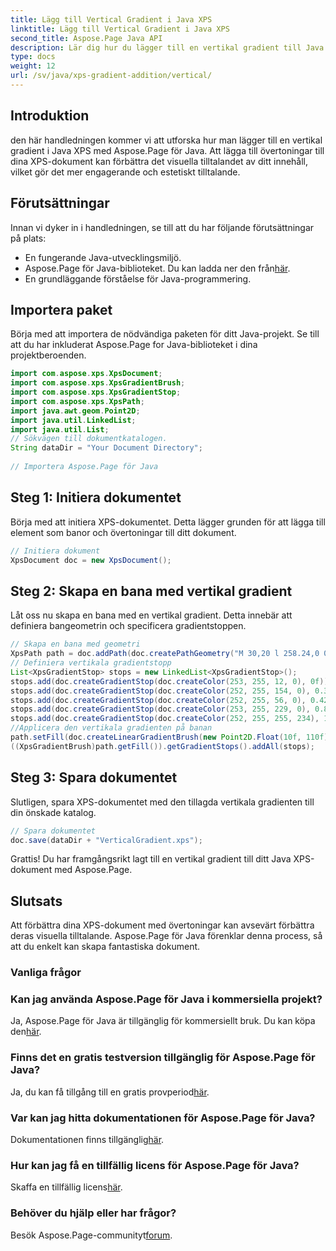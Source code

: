 ```yaml
---
title: Lägg till Vertical Gradient i Java XPS
linktitle: Lägg till Vertical Gradient i Java XPS
second_title: Aspose.Page Java API
description: Lär dig hur du lägger till en vertikal gradient till Java XPS-dokument med Aspose.Page. Förbättra visuella tilltal utan ansträngning. Steg-för-steg guide inuti.
type: docs
weight: 12
url: /sv/java/xps-gradient-addition/vertical/
---
```

## Introduktion
den här handledningen kommer vi att utforska hur man lägger till en vertikal gradient i Java XPS med Aspose.Page för Java. Att lägga till övertoningar till dina XPS-dokument kan förbättra det visuella tilltalandet av ditt innehåll, vilket gör det mer engagerande och estetiskt tilltalande.
## Förutsättningar
Innan vi dyker in i handledningen, se till att du har följande förutsättningar på plats:
- En fungerande Java-utvecklingsmiljö.
-  Aspose.Page för Java-biblioteket. Du kan ladda ner den från[här](https://releases.aspose.com/page/java/).
- En grundläggande förståelse för Java-programmering.
## Importera paket
Börja med att importera de nödvändiga paketen för ditt Java-projekt. Se till att du har inkluderat Aspose.Page for Java-biblioteket i dina projektberoenden.
```java
import com.aspose.xps.XpsDocument;
import com.aspose.xps.XpsGradientBrush;
import com.aspose.xps.XpsGradientStop;
import com.aspose.xps.XpsPath;
import java.awt.geom.Point2D;
import java.util.LinkedList;
import java.util.List;
// Sökvägen till dokumentkatalogen.
String dataDir = "Your Document Directory";
        
// Importera Aspose.Page för Java
```
## Steg 1: Initiera dokumentet
Börja med att initiera XPS-dokumentet. Detta lägger grunden för att lägga till element som banor och övertoningar till ditt dokument.
```java
// Initiera dokument
XpsDocument doc = new XpsDocument();
```
## Steg 2: Skapa en bana med vertikal gradient
Låt oss nu skapa en bana med en vertikal gradient. Detta innebär att definiera bangeometrin och specificera gradientstoppen.
```java
// Skapa en bana med geometri
XpsPath path = doc.addPath(doc.createPathGeometry("M 30,20 l 258.24,0 0,56.64 -258.24,0 Z"));
// Definiera vertikala gradientstopp
List<XpsGradientStop> stops = new LinkedList<XpsGradientStop>();
stops.add(doc.createGradientStop(doc.createColor(253, 255, 12, 0), 0f));
stops.add(doc.createGradientStop(doc.createColor(252, 255, 154, 0), 0.359375f));
stops.add(doc.createGradientStop(doc.createColor(252, 255, 56, 0), 0.424805f));
stops.add(doc.createGradientStop(doc.createColor(253, 255, 229, 0), 0.879883f));
stops.add(doc.createGradientStop(doc.createColor(252, 255, 255, 234), 1f));
//Applicera den vertikala gradienten på banan
path.setFill(doc.createLinearGradientBrush(new Point2D.Float(10f, 110f), new Point2D.Float(10f, 200f)));
((XpsGradientBrush)path.getFill()).getGradientStops().addAll(stops);
```
## Steg 3: Spara dokumentet
Slutligen, spara XPS-dokumentet med den tillagda vertikala gradienten till din önskade katalog.
```java
// Spara dokumentet
doc.save(dataDir + "VerticalGradient.xps");
```
Grattis! Du har framgångsrikt lagt till en vertikal gradient till ditt Java XPS-dokument med Aspose.Page.
## Slutsats
Att förbättra dina XPS-dokument med övertoningar kan avsevärt förbättra deras visuella tilltalande. Aspose.Page för Java förenklar denna process, så att du enkelt kan skapa fantastiska dokument.

### Vanliga frågor
### Kan jag använda Aspose.Page för Java i kommersiella projekt?
 Ja, Aspose.Page för Java är tillgänglig för kommersiellt bruk. Du kan köpa den[här](https://purchase.aspose.com/buy).
### Finns det en gratis testversion tillgänglig för Aspose.Page för Java?
 Ja, du kan få tillgång till en gratis provperiod[här](https://releases.aspose.com/).
### Var kan jag hitta dokumentationen för Aspose.Page för Java?
 Dokumentationen finns tillgänglig[här](https://reference.aspose.com/page/java/).
### Hur kan jag få en tillfällig licens för Aspose.Page för Java?
 Skaffa en tillfällig licens[här](https://purchase.aspose.com/temporary-license/).
### Behöver du hjälp eller har frågor?
 Besök Aspose.Page-communityt[forum](https://forum.aspose.com/c/page/39).